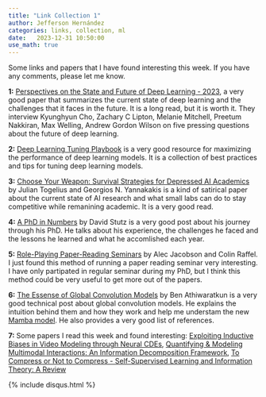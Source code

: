 ```yaml
---
title: "Link Collection 1"
author: Jefferson Hernández
categories: links, collection, ml
date:   2023-12-31 10:50:00
use_math: true
---
```


Some links and papers that I have found interesting this week. If you have any comments, please let me know.

**1:** [Perspectives on the State and Future of Deep Learning - 2023](https://arxiv.org/pdf/2312.09323.pdf), a very good paper that summarizes the current state of deep learning and the challenges that it faces in the future. It is a long read, but it is worth it. They interview Kyunghyun Cho, Zachary C Lipton, Melanie Mitchell, Preetum Nakkiran, Max Welling, Andrew Gordon Wilson on five pressing questions about the future of deep learning.

**2:** [Deep Learning Tuning Playbook](https://github.com/google-research/tuning_playbook) is a very good resource for maximizing the performance of deep learning models. It is a collection of best practices and tips for tuning deep learning models.

**3:** [Choose Your Weapon: Survival Strategies for Depressed AI Academics](https://arxiv.org/pdf/2304.06035.pdf) by Julian Togelius and Georgios N. Yannakakis is a kind of satirical paper about the current state of AI research and what small labs can do to stay competitive while remanining academic. It is a very good read.

**4:** [A PhD in Numbers](https://davidstutz.de/a-phd-in-numbers/) by David Stutz is a very good post about his journey through his PhD. He talks about his experience, the challenges he faced and the lessons he learned and what he accomlished each year.

**5:** [Role-Playing Paper-Reading Seminars](https://colinraffel.com/blog/role-playing-seminar.html) by Alec Jacobson and Colin Raffel. I just found this method of running a paper reading seminar very interesting. I have only partipated in regular seminar during my PhD, but I think this method could be very useful to get more out of the papers.

**6:** [The Essense of Global Convolution Models](https://benathi.github.io/blogs/2023-12/global-convolution-models/) by Ben Athiwaratkun is a very good technical post about global convolution models. He explains the intuition behind them and how they work and help me understam the new [Mamba model](https://arxiv.org/pdf/2312.00752.pdf). He also provides a very good list of references.

**7:** Some papers I read this week and found interesting: [Exploiting Inductive Biases in Video Modeling through Neural CDEs](https://arxiv.org/pdf/2311.04986.pdf), [Quantifying & Modeling Multimodal Interactions:
An Information Decomposition Framework](https://arxiv.org/pdf/2302.12247.pdf), [To Compress or Not to Compress - Self-Supervised Learning and Information Theory: A Review](https://arxiv.org/pdf/2304.09355.pdf)

{% include disqus.html %}